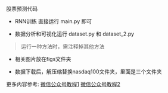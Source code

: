 股票预测代码


- RNN训练 直接运行 main.py 即可

- 数据分析和可视化运行 dataset.py 和 dataset_2.py 

> 运行一种方法时，需注释掉其他方法

- 相关图片放在figs文件夹

- 数据下载后，解压缩替换nasdaq100文件夹，里面是三个文件夹

更多内容参考: [微信公众号教程1][link] [微信公众号教程2][link2]

[link]:https://mp.weixin.qq.com/s/8Xhe0ir7QEWIYmtThqo0ew
[link2]:https://mp.weixin.qq.com/s?__biz=MzkxMzcwODI4MQ==&mid=2247483697&idx=1&sn=79b1ef1bc518a1084a4a9445901f4b95&chksm=c178c4a7f60f4db1408fd52c8690f74fddc16b4e52c280872e6389a6cf733a2b0cd03b46cbbc&scene=178&cur_album_id=3490895829747646471#rd